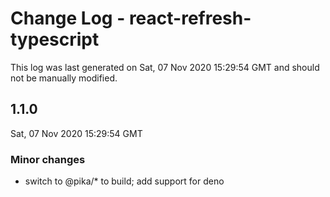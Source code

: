 # Change Log - react-refresh-typescript

This log was last generated on Sat, 07 Nov 2020 15:29:54 GMT and should not be manually modified.

## 1.1.0
Sat, 07 Nov 2020 15:29:54 GMT

### Minor changes

- switch to @pika/* to build; add support for deno


